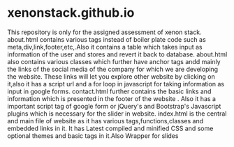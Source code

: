 # xenonstack.github.io
This repository is only for the assigned assessment of xenon stack.
about.html contains various tags instead of boiler plate code such as meta,div,link,footer,etc,.Also it contains a table which takes input as information of the user and stores and revert it back to database.
about.html also contains various classes which further have anchor tags andd mainly the links of the social media of the company for which we are developing the website.
These links will let you explore other website by clicking on it,also it has a script url and a for loop in javascript for taking information as input in google forms.
contact.html further contains the basic links and information which is presented in the footer of the website .
Also it has a important script tag of google form or jQuery's and Bootstrap's Javascript plugins which is necessary for the slider in website.
index.html is the central and main file of website as it has various tags,functions,classes and embedded links in it.
It has Latest compiled and minified CSS and some optional themes and basic tags in it.Also Wrapper for slides 
